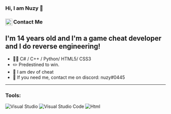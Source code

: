 <!--
:)
-->

### **Hi, I am Nuzy 🤖**

### Contact Me [<img align="left" alt="halvi | Discord" width="22px" src="https://raw.githubusercontent.com/anuraghazra/anuraghazra/master/assets/discord-round.svg" />](https://discord.gg/38DzZqkG8e)

## I'm 14 years old and I'm a game cheat developer and I do reverse engineering!
-   👨‍💻 C# / C++ / Python/ HTML5/ CSS3
-   :pencil2: Predestined to win.
-   👻 I am dev of cheat
-   :thought_balloon: If you need me, contact me on discord: nuzy#0445
---
### Tools:
![Visual Studio](https://img.shields.io/badge/Visual%20Studio-5C2D91.svg?style=for-the-badge&logo=visual-studio&logoColor=white)
![Visual Studio Code](https://img.shields.io/badge/Visual%20Studio%20Code-0078d7.svg?style=for-the-badge&logo=visual-studio-code&logoColor=white)
![Html](https://img.shields.io/badge/HTML5-E34F26?style=for-the-badge&logo=html5&logoColor=white)
